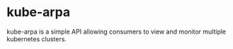 # kube-arpa
kube-arpa is a simple API allowing consumers to view and monitor multiple kubernetes clusters.
